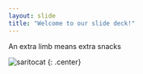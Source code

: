 ```yaml
---
layout: slide
title: "Welcome to our slide deck!"
---
```


An extra limb means extra snacks

![saritocat](https://octodex.github.com/images/saritocat.png)
{: .center}
